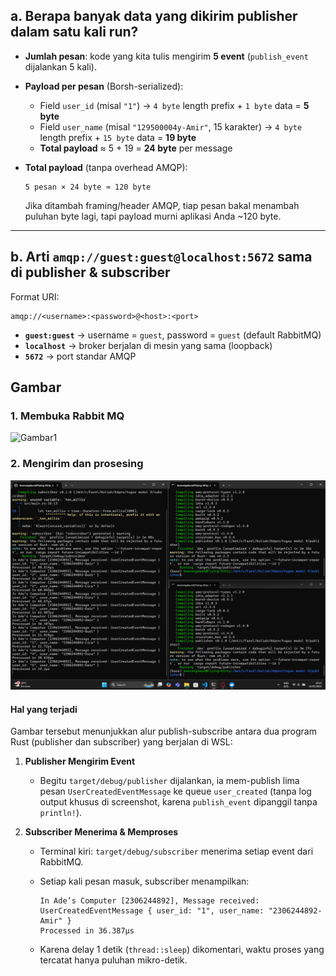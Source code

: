 ## **a. Berapa banyak data yang dikirim publisher dalam satu kali run?**

* **Jumlah pesan**: kode yang kita tulis mengirim **5 event** (`publish_event` dijalankan 5 kali).
* **Payload per pesan** (Borsh-serialized):

  * Field `user_id` (misal `"1"`) → `4 byte` length prefix + `1 byte` data = **5 byte**
  * Field `user_name` (misal `"129500004y-Amir"`, 15 karakter) → `4 byte` length prefix + `15 byte` data = **19 byte**
  * **Total payload** ≈ 5 + 19 = **24 byte** per message
* **Total payload** (tanpa overhead AMQP):

  ```
  5 pesan × 24 byte ≈ 120 byte
  ```

  Jika ditambah framing/header AMQP, tiap pesan bakal menambah puluhan byte lagi, tapi payload murni aplikasi Anda \~120 byte.

---

## **b. Arti `amqp://guest:guest@localhost:5672` sama di publisher & subscriber**
Format URI:

```
amqp://<username>:<password>@<host>:<port>
```

* **`guest:guest`** → username = `guest`, password = `guest` (default RabbitMQ)
* **`localhost`** → broker berjalan di mesin yang sama (loopback)
* **`5672`** → port standar AMQP

## Gambar

### 1. Membuka Rabbit MQ
![Gambar1](publisher\Gambar\Gambar_1.png)

### 2. Mengirim dan prosesing
![Gambar 2](Gambar/Gambar_2.png)
#### Hal yang terjadi
Gambar tersebut menunjukkan alur publish-subscribe antara dua program Rust (publisher dan subscriber) yang berjalan di WSL:

1. **Publisher Mengirim Event**

   * Begitu `target/debug/publisher` dijalankan, ia mem-publish lima pesan `UserCreatedEventMessage` ke queue `user_created` (tanpa log output khusus di screenshot, karena `publish_event` dipanggil tanpa `println!`).

2. **Subscriber Menerima & Memproses**

   * Terminal kiri: `target/debug/subscriber` menerima setiap event dari RabbitMQ.
   * Setiap kali pesan masuk, subscriber menampilkan:

     ```
     In Ade’s Computer [2306244892], Message received: UserCreatedEventMessage { user_id: "1", user_name: "2306244892-Amir" }
     Processed in 36.387µs
     ```
   * Karena delay 1 detik (`thread::sleep`) dikomentari, waktu proses yang tercatat hanya puluhan mikro-detik.
